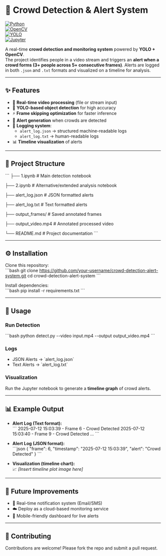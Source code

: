 # 🚨 Crowd Detection & Alert System  

[![Python](https://img.shields.io/badge/Python-3.10+-blue.svg)](https://www.python.org/)  
[![OpenCV](https://img.shields.io/badge/OpenCV-Real--time--Vision-green)](https://opencv.org/)  
[![YOLO](https://img.shields.io/badge/YOLO-Object--Detection-orange)](https://github.com/ultralytics/yolov5)  
[![Jupyter](https://img.shields.io/badge/Jupyter-Notebook-yellow)](https://jupyter.org/)  

A real-time **crowd detection and monitoring system** powered by **YOLO + OpenCV**.  
The project identifies people in a video stream and triggers an **alert when a crowd forms (3+ people across 5+ consecutive frames)**. Alerts are logged in both `.json` and `.txt` formats and visualized on a timeline for analysis.  

---

## ✨ Features  
- 🎥 **Real-time video processing** (file or stream input)  
- 🤖 **YOLO-based object detection** for high accuracy  
- ⚡ **Frame skipping optimization** for faster inference  
- 🚨 **Alert generation** when crowds are detected  
- 📝 **Logging system**:  
  - `alert_log.json` → structured machine-readable logs  
  - `alert_log.txt` → human-readable logs  
- 📊 **Timeline visualization** of alerts  

---

## 📂 Project Structure  

\`\`\`
├── 1.ipynb                # Main detection notebook

├── 2.ipynb                # Alternative/extended analysis notebook

├── alert_log.json         # JSON formatted alerts

├── alert_log.txt          # Text formatted alerts

├── output_frames/         # Saved annotated frames

├── output_video.mp4       # Annotated processed video

└── README.md              # Project documentation
\`\`\`

---

## ⚙️ Installation  

Clone this repository:  
\`\`\`bash
git clone https://github.com/your-username/crowd-detection-alert-system.git
cd crowd-detection-alert-system
\`\`\`

Install dependencies:  
\`\`\`bash
pip install -r requirements.txt
\`\`\`

---

## 🚀 Usage  

### Run Detection  
\`\`\`bash
python detect.py --video input.mp4 --output output_video.mp4
\`\`\`

### Logs  
- JSON Alerts → \`alert_log.json\`  
- Text Alerts → \`alert_log.txt\`  

### Visualization  
Run the Jupyter notebook to generate a **timeline graph** of crowd alerts.  

---

## 📊 Example Output  

- **Alert Log (Text format):**  
\`\`\`
2025-07-12 15:03:39 - Frame 6   - Crowd Detected
2025-07-12 15:03:40 - Frame 9   - Crowd Detected
...
\`\`\`

- **Alert Log (JSON format):**  
\`\`\`json
{
  "frame": 6,
  "timestamp": "2025-07-12 15:03:39",
  "alert": "Crowd Detected"
}
\`\`\`

- **Visualization (timeline chart):**  
📈 *[Insert timeline plot image here]*  

---

## 🌟 Future Improvements  
- 🔔 Real-time notification system (Email/SMS)  
- ☁️ Deploy as a cloud-based monitoring service  
- 📱 Mobile-friendly dashboard for live alerts  

---

## 🤝 Contributing  
Contributions are welcome! Please fork the repo and submit a pull request.  
